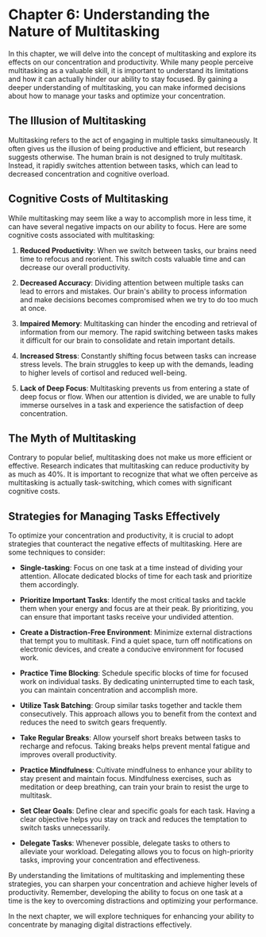 Chapter 6: Understanding the Nature of Multitasking
===================================================

In this chapter, we will delve into the concept of multitasking and explore its effects on our concentration and productivity. While many people perceive multitasking as a valuable skill, it is important to understand its limitations and how it can actually hinder our ability to stay focused. By gaining a deeper understanding of multitasking, you can make informed decisions about how to manage your tasks and optimize your concentration.

The Illusion of Multitasking
----------------------------

Multitasking refers to the act of engaging in multiple tasks simultaneously. It often gives us the illusion of being productive and efficient, but research suggests otherwise. The human brain is not designed to truly multitask. Instead, it rapidly switches attention between tasks, which can lead to decreased concentration and cognitive overload.

Cognitive Costs of Multitasking
-------------------------------

While multitasking may seem like a way to accomplish more in less time, it can have several negative impacts on our ability to focus. Here are some cognitive costs associated with multitasking:

1. **Reduced Productivity**: When we switch between tasks, our brains need time to refocus and reorient. This switch costs valuable time and can decrease our overall productivity.

2. **Decreased Accuracy**: Dividing attention between multiple tasks can lead to errors and mistakes. Our brain's ability to process information and make decisions becomes compromised when we try to do too much at once.

3. **Impaired Memory**: Multitasking can hinder the encoding and retrieval of information from our memory. The rapid switching between tasks makes it difficult for our brain to consolidate and retain important details.

4. **Increased Stress**: Constantly shifting focus between tasks can increase stress levels. The brain struggles to keep up with the demands, leading to higher levels of cortisol and reduced well-being.

5. **Lack of Deep Focus**: Multitasking prevents us from entering a state of deep focus or flow. When our attention is divided, we are unable to fully immerse ourselves in a task and experience the satisfaction of deep concentration.

The Myth of Multitasking
------------------------

Contrary to popular belief, multitasking does not make us more efficient or effective. Research indicates that multitasking can reduce productivity by as much as 40%. It is important to recognize that what we often perceive as multitasking is actually task-switching, which comes with significant cognitive costs.

Strategies for Managing Tasks Effectively
-----------------------------------------

To optimize your concentration and productivity, it is crucial to adopt strategies that counteract the negative effects of multitasking. Here are some techniques to consider:

* **Single-tasking**: Focus on one task at a time instead of dividing your attention. Allocate dedicated blocks of time for each task and prioritize them accordingly.

* **Prioritize Important Tasks**: Identify the most critical tasks and tackle them when your energy and focus are at their peak. By prioritizing, you can ensure that important tasks receive your undivided attention.

* **Create a Distraction-Free Environment**: Minimize external distractions that tempt you to multitask. Find a quiet space, turn off notifications on electronic devices, and create a conducive environment for focused work.

* **Practice Time Blocking**: Schedule specific blocks of time for focused work on individual tasks. By dedicating uninterrupted time to each task, you can maintain concentration and accomplish more.

* **Utilize Task Batching**: Group similar tasks together and tackle them consecutively. This approach allows you to benefit from the context and reduces the need to switch gears frequently.

* **Take Regular Breaks**: Allow yourself short breaks between tasks to recharge and refocus. Taking breaks helps prevent mental fatigue and improves overall productivity.

* **Practice Mindfulness**: Cultivate mindfulness to enhance your ability to stay present and maintain focus. Mindfulness exercises, such as meditation or deep breathing, can train your brain to resist the urge to multitask.

* **Set Clear Goals**: Define clear and specific goals for each task. Having a clear objective helps you stay on track and reduces the temptation to switch tasks unnecessarily.

* **Delegate Tasks**: Whenever possible, delegate tasks to others to alleviate your workload. Delegating allows you to focus on high-priority tasks, improving your concentration and effectiveness.

By understanding the limitations of multitasking and implementing these strategies, you can sharpen your concentration and achieve higher levels of productivity. Remember, developing the ability to focus on one task at a time is the key to overcoming distractions and optimizing your performance.

In the next chapter, we will explore techniques for enhancing your ability to concentrate by managing digital distractions effectively.
